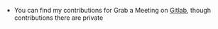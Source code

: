 * You can find my contributions for Grab a Meeting on [Gitlab](https://gitlab.com/BenMiriello), though contributions there are private
